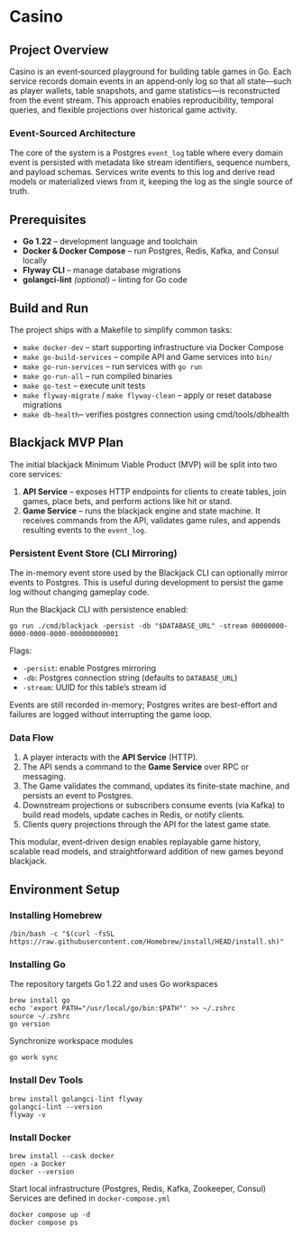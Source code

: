 # Casino

## Project Overview

Casino is an event‑sourced playground for building table games in Go. Each service
records domain events in an append‑only log so that all state—such as player
wallets, table snapshots, and game statistics—is reconstructed from the event
stream. This approach enables reproducibility, temporal queries, and flexible
projections over historical game activity.

### Event‑Sourced Architecture

The core of the system is a Postgres `event_log` table where every domain event
is persisted with metadata like stream identifiers, sequence numbers, and
payload schemas. Services write events to this log and derive read models or
materialized views from it, keeping the log as the single source of truth.

## Prerequisites

- **Go 1.22** – development language and toolchain
- **Docker & Docker Compose** – run Postgres, Redis, Kafka, and Consul locally
- **Flyway CLI** – manage database migrations
- **golangci-lint** *(optional)* – linting for Go code

## Build and Run

The project ships with a Makefile to simplify common tasks:

- `make docker-dev` – start supporting infrastructure via Docker Compose
- `make go-build-services` – compile API and Game services into `bin/`
- `make go-run-services` – run services with `go run`
- `make go-run-all` – run compiled binaries
- `make go-test` – execute unit tests
- `make flyway-migrate` / `make flyway-clean` – apply or reset database migrations
- `make db-health`– verifies postgres connection using cmd/tools/dbhealth


## Blackjack MVP Plan

The initial blackjack Minimum Viable Product (MVP) will be split into two core
services:

1. **API Service** – exposes HTTP endpoints for clients to create tables, join
   games, place bets, and perform actions like hit or stand.
2. **Game Service** – runs the blackjack engine and state machine. It receives
   commands from the API, validates game rules, and appends resulting events to
  the `event_log`.

### Persistent Event Store (CLI Mirroring)

The in-memory event store used by the Blackjack CLI can optionally mirror events to Postgres. This is useful during development to persist the game log without changing gameplay code.

Run the Blackjack CLI with persistence enabled:

```
go run ./cmd/blackjack -persist -db "$DATABASE_URL" -stream 00000000-0000-0000-0000-000000000001
```

Flags:

- `-persist`: enable Postgres mirroring
- `-db`: Postgres connection string (defaults to `DATABASE_URL`)
- `-stream`: UUID for this table’s stream id

Events are still recorded in-memory; Postgres writes are best-effort and failures are logged without interrupting the game loop.

### Data Flow

1. A player interacts with the **API Service** (HTTP).
2. The API sends a command to the **Game Service** over RPC or messaging.
3. The Game validates the command, updates its finite‑state machine, and
   persists an event to Postgres.
4. Downstream projections or subscribers consume events (via Kafka) to build
   read models, update caches in Redis, or notify clients.
5. Clients query projections through the API for the latest game state.

This modular, event‑driven design enables replayable game history, scalable
read models, and straightforward addition of new games beyond blackjack.

## Environment Setup

### Installing Homebrew

`/bin/bash -c "$(curl -fsSL https://raw.githubusercontent.com/Homebrew/install/HEAD/install.sh)"`

### Installing Go
The repository targets Go 1.22 and uses Go workspaces

```
brew install go
echo 'export PATH="/usr/local/go/bin:$PATH"' >> ~/.zshrc
source ~/.zshrc
go version
```

Synchronize workspace modules

`go work sync`

### Install Dev Tools

```
brew install golangci-lint flyway
golangci-lint --version
flyway -v
```

### Install Docker

```
brew install --cask docker
open -a Docker
docker --version
```

Start local infrastructure (Postgres, Redis, Kafka, Zookeeper, Consul)
Services are defined in `docker-compose.yml`

```
docker compose up -d
docker compose ps
```


